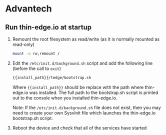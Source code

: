 # Advantech

## Run thin-edge.io at startup

1. Remount the root filesystem as read/write (as it is normally mounted as read-only)

    ```sh
    mount -o rw,remount /
    ```

2. Edit the `/etc/init.d/background.sh` script and add the following line (before the call to `exit`)

    ```sh
    {{install_path}}/tedge/bootstrap.sh
    ```

    Where `{{install_path}}` should be replace with the path where thin-edge.io was installed. The full path to the bootstrap.sh script is printed out to the console when you installed thin-edge.io.

    Note: If the `/etc/init.d/background.sh` file does not exist, then you may need to create your own SysvInit file which launches the thin-edge.io bootstrap.sh script.

3. Reboot the device and check that all of the services have started
